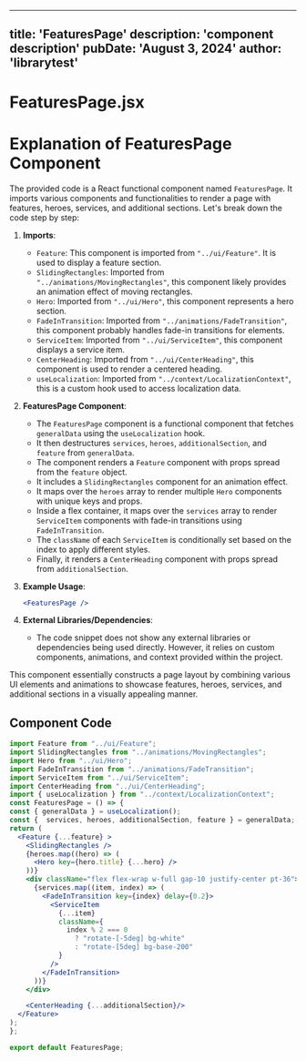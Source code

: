 ---
  title: 'FeaturesPage'
  description: 'component description'
  pubDate: 'August 3, 2024'
  author: 'librarytest'
  ---
  
  
  
  # FeaturesPage.jsx
  # Explanation of FeaturesPage Component

The provided code is a React functional component named `FeaturesPage`. It imports various components and functionalities to render a page with features, heroes, services, and additional sections. Let's break down the code step by step:

1. **Imports**:
   - `Feature`: This component is imported from `"../ui/Feature"`. It is used to display a feature section.
   - `SlidingRectangles`: Imported from `"../animations/MovingRectangles"`, this component likely provides an animation effect of moving rectangles.
   - `Hero`: Imported from `"../ui/Hero"`, this component represents a hero section.
   - `FadeInTransition`: Imported from `"../animations/FadeTransition"`, this component probably handles fade-in transitions for elements.
   - `ServiceItem`: Imported from `"../ui/ServiceItem"`, this component displays a service item.
   - `CenterHeading`: Imported from `"../ui/CenterHeading"`, this component is used to render a centered heading.
   - `useLocalization`: Imported from `"../context/LocalizationContext"`, this is a custom hook used to access localization data.

2. **FeaturesPage Component**:
   - The `FeaturesPage` component is a functional component that fetches `generalData` using the `useLocalization` hook.
   - It then destructures `services`, `heroes`, `additionalSection`, and `feature` from `generalData`.
   - The component renders a `Feature` component with props spread from the `feature` object.
   - It includes a `SlidingRectangles` component for an animation effect.
   - It maps over the `heroes` array to render multiple `Hero` components with unique keys and props.
   - Inside a flex container, it maps over the `services` array to render `ServiceItem` components with fade-in transitions using `FadeInTransition`.
   - The `className` of each `ServiceItem` is conditionally set based on the index to apply different styles.
   - Finally, it renders a `CenterHeading` component with props spread from `additionalSection`.

3. **Example Usage**:
   ```jsx
   <FeaturesPage />
   ```

4. **External Libraries/Dependencies**:
   - The code snippet does not show any external libraries or dependencies being used directly. However, it relies on custom components, animations, and context provided within the project.

This component essentially constructs a page layout by combining various UI elements and animations to showcase features, heroes, services, and additional sections in a visually appealing manner.
  
  ## Component Code
  ```jsx
  import Feature from "../ui/Feature";
import SlidingRectangles from "../animations/MovingRectangles";
import Hero from "../ui/Hero";
import FadeInTransition from "../animations/FadeTransition";
import ServiceItem from "../ui/ServiceItem";
import CenterHeading from "../ui/CenterHeading";
import { useLocalization } from "../context/LocalizationContext";
const FeaturesPage = () => {
  const { generalData } = useLocalization();
  const {  services, heroes, additionalSection, feature } = generalData;
  return (
    <Feature {...feature} >
      <SlidingRectangles />
      {heroes.map((hero) => (
        <Hero key={hero.title} {...hero} />
      ))}
      <div className="flex flex-wrap w-full gap-10 justify-center pt-36">
        {services.map((item, index) => (
          <FadeInTransition key={index} delay={0.2}>
            <ServiceItem
              {...item}
              className={
                index % 2 === 0
                  ? "rotate-[-5deg] bg-white"
                  : "rotate-[5deg] bg-base-200"
              }
            />
          </FadeInTransition>
        ))}
      </div>

      <CenterHeading {...additionalSection}/>
    </Feature>
  );
};

export default FeaturesPage;
  ```
  